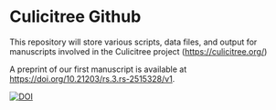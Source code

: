 # Culicitree Github

This repository will store various scripts, data files, and output for manuscripts involved in the Culicitree project (https://culicitree.org/)

A preprint of our first manuscript is available at https://doi.org/10.21203/rs.3.rs-2515328/v1.

[![DOI](https://zenodo.org/badge/364299679.svg)](https://zenodo.org/badge/latestdoi/364299679)
